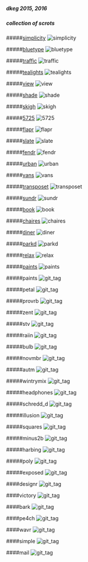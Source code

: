 ##### dkeg 2015, 2016
##### collection of scrots

#####[simplicity](captures/_simplicity.png)
![simplicity](captures/_simplicity.png)

#####[bluetype](captures/_bluetype.png)
![bluetype](captures/_bluetype.png)

#####[traffic](captures/_traffic.png)
![traffic](captures/_traffic.png)

#####[tealights](captures/_tealights.png)
![tealights](captures/_tealights.png)

#####[view](captures/_view.png)
![view](captures/_view.png)

#####[shade](captures/_shade.png)
![shade](captures/_shade.png)

#####[skigh](captures/_skigh.png)
![skigh](captures/_skigh.png)

#####[5725](captures/_5725.png)
![5725](captures/_5725.png)

#####[flapr](captures/_flapr.png)
![flapr](captures/_flapr.png)

#####[slate](captures/_slate.png)
![slate](captures/_slate.png)

#####[fendr](captures/_fendr.png)
![fendr](captures/_fendr.png)

#####[urban](captures/_urban.png)
![urban](captures/_urban.png)

#####[vans](captures/_vans.png)
![vans](captures/_vans.png)

#####[transposet](captures/_transposet.png)
![transposet](captures/_transposet.png)

#####[sundr](captures/_sundr.png)
![sundr](captures/_sundr.png)

#####[book](captures/_book.png)
![book](captures/_book.png)

#####[chaires](captures/_chaires.png)
![chaires](captures/_chaires.png)

#####[diner](captures/_diner.png)
![diner](captures/_diner.png)

#####[parkd](captures/_parkd.png)
![parkd](captures/_parkd.png)

#####[relax](captures/_relax.png)
![relax](captures/_relax.png)

#####[paints](https://github.com/dkeg/crayolo/blob/master/colors/paints)
![paints](captures/_paints.png)

#####paints
![git_tag](https://github.com/dkeg/scrots/blob/master/_paints.png)

#####petal
![git_tag](https://github.com/dkeg/scrots/blob/master/_petal.png)

#####provrb
![git_tag](https://github.com/dkeg/scrots/blob/master/_proberbial.png)

#####zent
![git_tag](https://github.com/dkeg/scrots/blob/master/_zent.png)

#####stv
![git_tag](https://github.com/dkeg/scrots/blob/master/_stv-again.png)

#####raiin
![git_tag](https://github.com/dkeg/scrots/blob/master/_raiin.png)

#####bulb
![git_tag](https://github.com/dkeg/scrots/blob/master/_bulb.png)

#####novmbr
![git_tag](https://github.com/dkeg/scrots/blob/master/_novmbr.png)

#####autm
![git_tag](https://github.com/dkeg/scrots/blob/master/_autm.png)

#####wintrymix
![git_tag](https://github.com/dkeg/scrots/blob/master/_wintrymix.png)

#####headphones 
![git_tag](https://github.com/dkeg/scrots/blob/master/_headphones.png)

#####schredd_d 
![git_tag](https://github.com/dkeg/scrots/blob/master/_schredd_d.png)

#####illusion 
![git_tag](https://github.com/dkeg/scrots/blob/master/_illusion.png)

#####squares 
![git_tag](https://github.com/dkeg/scrots/blob/master/_squares.png)

#####minus2b 
![git_tag](https://github.com/dkeg/scrots/blob/master/_minus2b.png)

#####harbing 
![git_tag](https://github.com/dkeg/scrots/blob/master/_harbing.png)

#####poly
![git_tag](https://github.com/dkeg/scrots/blob/master/_poly.png)

#####exposed
![git_tag](https://github.com/dkeg/scrots/blob/master/_exposed.png)

####designr
![git_tag](https://github.com/dkeg/scrots/blob/master/_designr.png)

####victory
![git_tag](https://github.com/dkeg/scrots/blob/master/_victory.png)

####bark
![git_tag](https://github.com/dkeg/scrots/blob/master/_bark.png)

####pe4ch
![git_tag](https://github.com/dkeg/scrots/blob/master/_pe4ch.png)

####wavr
![git_tag](https://github.com/dkeg/scrots/blob/master/_wavr.png)

####simple
![git_tag](https://github.com/dkeg/scrots/blob/master/_simple.png)

####mail
![git_tag](https://github.com/dkeg/scrots/blob/master/_mail.png)

